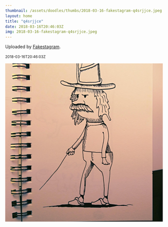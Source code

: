 ```yaml
---
thumbnail: /assets/doodles/thumbs/2018-03-16-fakestagram-q4srjjce.jpeg
layout: home
title: "q4srjjce"
date: 2018-03-16T20:46:03Z
img: 2018-03-16-fakestagram-q4srjjce.jpeg
---
```


Uploaded by [Fakestagram](https://github.com/opyate/fakestagram).

<small>2018-03-16T20:46:03Z</small>

![Uploaded by Fakestagram](/assets/doodles/original/2018-03-16-fakestagram-q4srjjce.jpeg)
